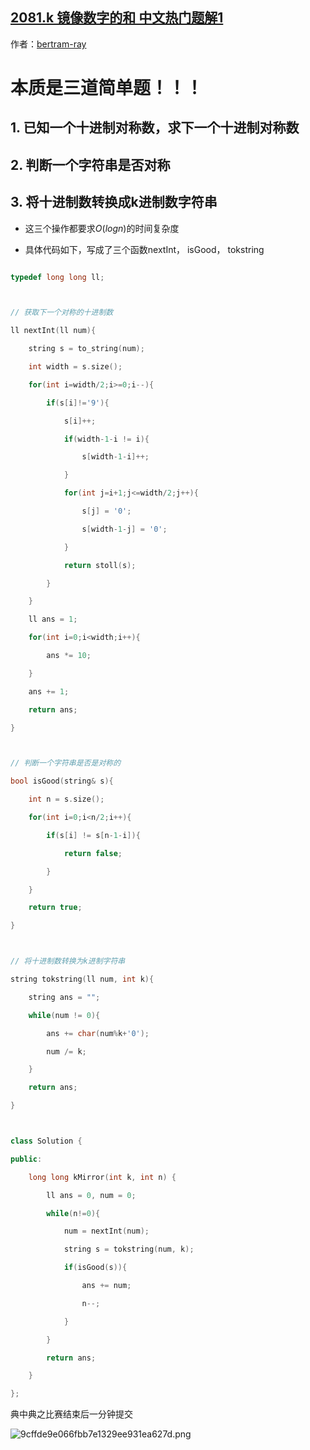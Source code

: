 ## [2081.k 镜像数字的和 中文热门题解1](https://leetcode.cn/problems/sum-of-k-mirror-numbers/solutions/100000/5933c-800ms-san-dao-jian-dan-ti-de-zu-he-y8c9)

作者：[bertram-ray](https://leetcode.cn/u/bertram-ray)
# 本质是三道简单题！！！
## 1. 已知一个十进制对称数，求下一个十进制对称数
## 2. 判断一个字符串是否对称
## 3. 将十进制数转换成k进制数字符串
- 这三个操作都要求$O(logn)$的时间复杂度
- 具体代码如下，写成了三个函数nextInt， isGood， tokstring
```cpp
typedef long long ll;

// 获取下一个对称的十进制数
ll nextInt(ll num){
    string s = to_string(num);
    int width = s.size();
    for(int i=width/2;i>=0;i--){
        if(s[i]!='9'){
            s[i]++;
            if(width-1-i != i){
                s[width-1-i]++;
            }
            for(int j=i+1;j<=width/2;j++){
                s[j] = '0';
                s[width-1-j] = '0';
            }
            return stoll(s);
        }
    }
    ll ans = 1;
    for(int i=0;i<width;i++){
        ans *= 10;
    }
    ans += 1;
    return ans;
}

// 判断一个字符串是否是对称的
bool isGood(string& s){
    int n = s.size();
    for(int i=0;i<n/2;i++){
        if(s[i] != s[n-1-i]){
            return false;
        }
    }
    return true;
}

// 将十进制数转换为k进制字符串
string tokstring(ll num, int k){
    string ans = "";
    while(num != 0){
        ans += char(num%k+'0');
        num /= k;
    }
    return ans;
}

class Solution {
public:
    long long kMirror(int k, int n) {
        ll ans = 0, num = 0;
        while(n!=0){
            num = nextInt(num);
            string s = tokstring(num, k);
            if(isGood(s)){
                ans += num;
                n--;
            }
        }
        return ans;
    }
};
```
典中典之比赛结束后一分钟提交
![9cffde9e066fbb7e1329ee931ea627d.png](https://pic.leetcode-cn.com/1637472793-LHZKKB-9cffde9e066fbb7e1329ee931ea627d.png)
